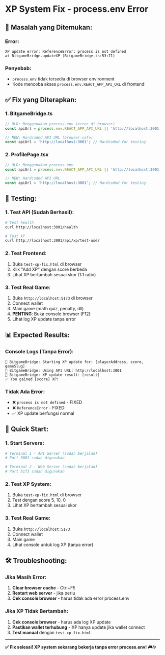 # XP System Fix - process.env Error

## 🐛 **Masalah yang Ditemukan:**

### **Error:**
```
XP update error: ReferenceError: process is not defined
at BitgameBridge.updateXP (BitgameBridge.ts:53:71)
```

### **Penyebab:**
- `process.env` tidak tersedia di browser environment
- Kode mencoba akses `process.env.REACT_APP_API_URL` di frontend

## ✅ **Fix yang Diterapkan:**

### **1. BitgameBridge.ts**
```typescript
// OLD: Menggunakan process.env (error di browser)
const apiUrl = process.env.REACT_APP_API_URL || 'http://localhost:3001';

// NEW: Hardcoded API URL (browser-safe)
const apiUrl = 'http://localhost:3001'; // Hardcoded for testing
```

### **2. ProfilePage.tsx**
```typescript
// OLD: Menggunakan process.env
const apiUrl = process.env.REACT_APP_API_URL || 'http://localhost:3001';

// NEW: Hardcoded API URL
const apiUrl = 'http://localhost:3001'; // Hardcoded for testing
```

## 🧪 **Testing:**

### **1. Test API (Sudah Berhasil):**
```bash
# Test health
curl http://localhost:3001/health

# Test XP
curl http://localhost:3001/api/xp/test-user
```

### **2. Test Frontend:**
1. Buka `test-xp-fix.html` di browser
2. Klik "Add XP" dengan score berbeda
3. Lihat XP bertambah sesuai skor (1:1 ratio)

### **3. Test Real Game:**
1. Buka `http://localhost:5173` di browser
2. Connect wallet
3. Main game (math quiz, penalty, dll)
4. **PENTING**: Buka console browser (F12)
5. Lihat log XP update tanpa error

## 📊 **Expected Results:**

### **Console Logs (Tanpa Error):**
```
🔧 BitgameBridge: Starting XP update for: [playerAddress, score, gameSlug]
🔧 BitgameBridge: Using API URL: http://localhost:3001
🔧 BitgameBridge: XP update result: [result]
✅ You gained [score] XP!
```

### **Tidak Ada Error:**
- ❌ `process is not defined` - FIXED
- ❌ `ReferenceError` - FIXED
- ✅ XP update berfungsi normal

## 🚀 **Quick Start:**

### **1. Start Servers:**
```powershell
# Terminal 1 - API Server (sudah berjalan)
# Port 3001 sudah digunakan

# Terminal 2 - Web Server (sudah berjalan)  
# Port 5173 sudah digunakan
```

### **2. Test XP System:**
1. Buka `test-xp-fix.html` di browser
2. Test dengan score 5, 10, 0
3. Lihat XP bertambah sesuai skor

### **3. Test Real Game:**
1. Buka `http://localhost:5173`
2. Connect wallet
3. Main game
4. Lihat console untuk log XP (tanpa error)

## 🛠️ **Troubleshooting:**

### **Jika Masih Error:**
1. **Clear browser cache** - Ctrl+F5
2. **Restart web server** - jika perlu
3. **Cek console browser** - harus tidak ada error process.env

### **Jika XP Tidak Bertambah:**
1. **Cek console browser** - harus ada log XP update
2. **Pastikan wallet terhubung** - XP hanya update jika wallet connect
3. **Test manual** dengan `test-xp-fix.html`

---

**✅ Fix selesai! XP system sekarang bekerja tanpa error process.env! 🎮✨**

